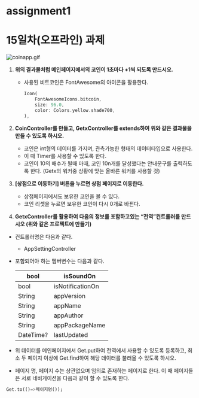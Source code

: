 # assignment1

# 15일차(오프라인) 과제

![coinapp.gif](https://s3-us-west-2.amazonaws.com/secure.notion-static.com/73aa279e-bd15-4811-bd33-abc1d344b4ca/coinapp.gif)

1. **위의 결과물처럼 메인페이지에서의 코인이 1초마다 +1씩 되도록 만드시오.**
    - 사용된 비트코인은 FontAwesome의 아이콘을 활용한다.
        
        ```dart
        Icon(
            FontAwesomeIcons.bitcoin,
            size: 96.0,
            color: Colors.yellow.shade700,
        ),
        ```
        
2. **CoinController를 만들고, GetxController를 extends하여 위와 같은 결과물을 만들 수 있도록 하시오.**
    - 코인은 int형의 데이터를 가지며, 관측가능한 형태의 데이터타입으로 사용한다.
    - 이 때 Timer를 사용할 수 있도록 한다.
    - 코인이 10의 배수가 될때 마때, 코인 10n개를 달성했다는 안내문구를 출력하도록 한다.
    (Getx의 워커중 상황에 맞는 올바른 워커를 사용할 것)
3. **[상점으로 이동하기] 버튼을 누르면 상점 페이지로 이동한다.**
    - 상점페이지에서도 보유한 코인을 볼 수 있다.
    - 코인 리셋을 누르면 보유한 코인이 다시 0개로 바뀐다.

1. **GetxController를 활용하여 다음의 정보를 포함하고있는 “전역”컨트롤러를 만드시오 
(위와 같은 프로젝트에 만들기)**
- 컨트롤러명은 다음과 같다.
    - AppSettingController
- 포함되어야 하는 멤버변수는 다음과 같다.
    
    
    | bool | isSoundOn |
    | --- | --- |
    | bool | isNotificationOn |
    | String | appVersion |
    | String | appName |
    | String | appAuthor |
    | String | appPackageName |
    | DateTime? | lastUpdated |
- 위 데이터를 메인페이지에서 Get.put하여 전역에서 사용할 수 있도록 등록하고, 최소 두 페이지 이상에 Get.find하여 해당 데이터를 불러올 수 있도록 하시오.
- 페이지 명, 페이지 수는 상관없으며 임의로 존재하는 페이지로 한다.
이 때 페이지들은 서로 네비게이션을 다음과 같이 할 수 있도록 한다.
```dart
Get.to(()=>페이지명());
```
